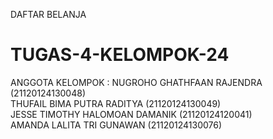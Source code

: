 DAFTAR BELANJA
# TUGAS-4-KELOMPOK-24
ANGGOTA KELOMPOK : 
NUGROHO GHATHFAAN RAJENDRA (21120124130048) <br>
THUFAIL BIMA PUTRA RADITYA (21120124130049) <br>
JESSE TIMOTHY HALOMOAN DAMANIK (21120124120041) <br>
AMANDA LALITA TRI GUNAWAN (21120124130076) <br>
